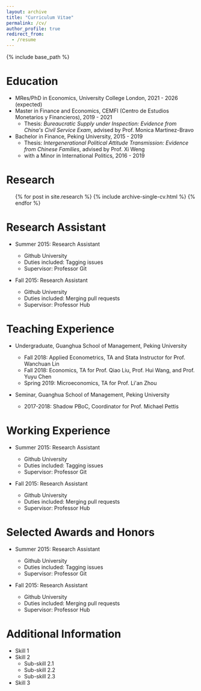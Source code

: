 ```yaml
---
layout: archive
title: "Curriculum Vitae"
permalink: /cv/
author_profile: true
redirect_from:
  - /resume
---
```


{% include base_path %}

Education
======
* MRes/PhD in Economics, University College London, 2021 - 2026 (expected)
* Master in Finance and Economics, CEMFI (Centro de Estudios Monetarios y Financieros), 2019 - 2021
  * Thesis: *Bureaucratic Supply under Inspection: Evidence from China's Civil Service Exam*, advised by Prof. Monica Martinez-Bravo
* Bachelor in Finance, Peking University, 2015 - 2019
  * Thesis: *Intergenerational Political Attitude Transmission: Evidence from Chinese Families*, advised by Prof. Xi Weng
  * with a Minor in International Politics, 2016 - 2019

Research
======
  <ul>{% for post in site.research %}
    {% include archive-single-cv.html %}
  {% endfor %}</ul>
  
Research Assistant
======
* Summer 2015: Research Assistant
  * Github University
  * Duties included: Tagging issues
  * Supervisor: Professor Git

* Fall 2015: Research Assistant
  * Github University
  * Duties included: Merging pull requests
  * Supervisor: Professor Hub
  
Teaching Experience
======
* Undergraduate, Guanghua School of Management, Peking University
  * Fall 2018: Applied Econometrics, TA and Stata Instructor for Prof. Wanchuan Lin
  * Fall 2018: Economics, TA for Prof. Qiao Liu, Prof. Hui Wang, and Prof. Yuyu Chen
  * Spring 2019: Microeconomics, TA for Prof. Li'an Zhou

* Seminar, Guanghua School of Management, Peking University
  * 2017-2018: Shadow PBoC, Coordinator for Prof. Michael Pettis
  
Working Experience
======
* Summer 2015: Research Assistant
  * Github University
  * Duties included: Tagging issues
  * Supervisor: Professor Git

* Fall 2015: Research Assistant
  * Github University
  * Duties included: Merging pull requests
  * Supervisor: Professor Hub
  
Selected Awards and Honors
======
* Summer 2015: Research Assistant
  * Github University
  * Duties included: Tagging issues
  * Supervisor: Professor Git

* Fall 2015: Research Assistant
  * Github University
  * Duties included: Merging pull requests
  * Supervisor: Professor Hub
  
Additional Information
======
* Skill 1
* Skill 2
  * Sub-skill 2.1
  * Sub-skill 2.2
  * Sub-skill 2.3
* Skill 3
